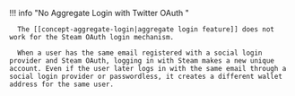 !!! info "No Aggregate Login with Twitter OAuth "

      The [[concept-aggregate-login|aggregate login feature]] does not work for the Steam OAuth login mechanism.

      When a user has the same email registered with a social login provider and Steam OAuth, logging in with Steam makes a new unique account. Even if the user later logs in with the same email through a social login provider or passwordless, it creates a different wallet address for the same user.
